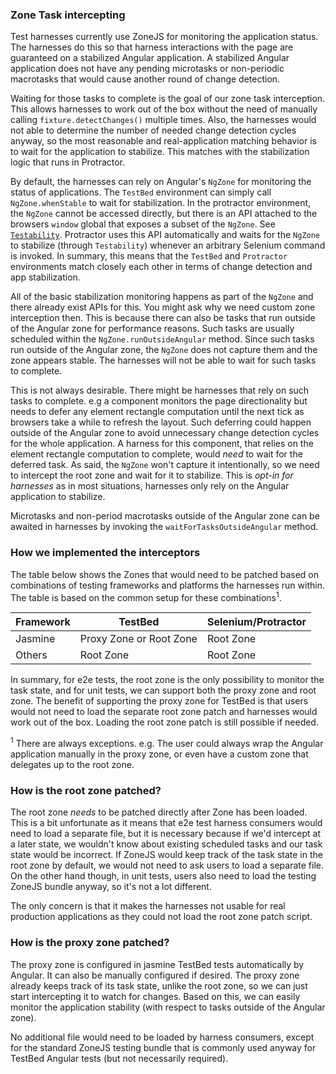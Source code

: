 ### Zone Task intercepting

Test harnesses currently use ZoneJS for monitoring the application status. The harnesses do this so
that harness interactions with the page are guaranteed on a stabilized Angular application. A
stabilized Angular application does not have any pending microtasks or non-periodic macrotasks
that would cause another round of change detection.

Waiting for those tasks to complete is the goal of our zone task interception. This allows
harnesses to work out of the box without the need of manually calling `fixture.detectChanges()`
multiple times. Also, the harnesses would not able to determine the number of needed change
detection cycles anyway, so the most reasonable and real-application matching behavior is to wait
for the application to stabilize. This matches with the stabilization logic that runs in Protractor.

By default, the harnesses can rely on Angular's `NgZone` for monitoring the status of applications.
The `TestBed` environment can simply call `NgZone.whenStable` to wait for stabilization. In the
protractor environment, the `NgZone` cannot be accessed directly, but there is an API attached
to the browsers `window` global that exposes a subset of the `NgZone`. See
[`Testability`](https://angular.io/api/core/Testability). Protractor uses this API automatically
and waits for the `NgZone` to stabilize (through `Testability`) whenever an arbitrary Selenium
command is invoked. In summary, this means that the `TestBed` and `Protractor` environments match
closely each other in terms of change detection and app stabilization.

All of the basic stabilization monitoring happens as part of the `NgZone` and there already
exist APIs for this. You might ask why we need custom zone interception then. This is because
there can also be tasks that run outside of the Angular zone for performance reasons. Such tasks
are usually scheduled within the `NgZone.runOutsideAngular` method. Since such tasks run outside
of the Angular zone, the `NgZone` does not capture them and the zone appears stable. The harnesses
will not be able to wait for such tasks to complete.

This is not always desirable. There might be harnesses that rely on such tasks to complete. e.g
a component monitors the page directionality but needs to defer any element rectangle computation
until the next tick as browsers take a while to refresh the layout. Such deferring could happen
outside of the Angular zone to avoid unnecessary change detection cycles for the whole application.
A harness for this component, that relies on the element rectangle computation to complete, would
_need_ to wait for the deferred task. As said, the `NgZone` won't capture it intentionally, so we
need to intercept the root zone and wait for it to stabilize. This is _opt-in for harnesses_ as in
most situations, harnesses only rely on the Angular application to stabilize.

Microtasks and non-period macrotasks outside of the Angular zone can be awaited in harnesses
by invoking the `waitForTasksOutsideAngular` method.

### How we implemented the interceptors

The table below shows the Zones that would need to be patched based on combinations of testing
frameworks and platforms the harnesses run within. The table is based on the common setup
for these combinations<sup>1</sup>.

| Framework | TestBed | Selenium/Protractor |
| ---- | ------- | ---------- |
| Jasmine | Proxy Zone or Root Zone | Root Zone |
| Others | Root Zone | Root Zone |

In summary, for e2e tests, the root zone is the only possibility to monitor the task state, and for
unit tests, we can support both the proxy zone and root zone. The benefit of supporting the proxy
zone for TestBed is that users would not need to load the separate root zone patch and harnesses
would work out of the box. Loading the root zone patch is still possible if needed.

<sup>1</sup> There are always exceptions. e.g. The user could always wrap the Angular application
manually in the proxy zone, or even have a custom zone that delegates up to the root zone.

### How is the root zone patched?

The root zone _needs_ to be patched directly after Zone has been loaded. This is a bit unfortunate
as it means that e2e test harness consumers would need to load a separate file, but it is necessary
because if we'd intercept at a later state, we wouldn't know about existing scheduled tasks and our
task state would be incorrect. If ZoneJS would keep track of the task state in the root zone by
default, we would not need to ask users to load a separate file. On the other hand though, in unit
tests, users also need to load the testing ZoneJS bundle anyway, so it's not a lot different.

The only concern is that it makes the harnesses not usable for real production applications as
they could not load the root zone patch script.

### How is the proxy zone patched?

The proxy zone is configured in jasmine TestBed tests automatically by Angular. It can also
be manually configured if desired. The proxy zone already keeps track of its task state, unlike
the root zone, so we can just start intercepting it to watch for changes. Based on this, we can
easily monitor the application stability (with respect to tasks outside of the Angular zone).

No additional file would need to be loaded by harness consumers, except for the standard ZoneJS
testing bundle that is commonly used anyway for TestBed Angular tests (but not necessarily required).


